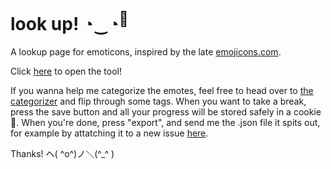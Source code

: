 # look up! ◔‿◔<sup>🌸</sup>

A lookup page for emoticons, inspired by the late [emojicons.com](https://web.archive.org/web/20230407030512/http://emojicons.com/home).

Click [here](https://sirs0ri.github.io/look-up) to open the tool!

If you wanna help me categorize the emotes, feel free to head over to [the categorizer](https://sirs0ri.github.io/look-up/categorize) and flip through some tags.
When you want to take a break, press the save button and all your progress will be stored safely in a cookie 🍪.
When you're done, press "export", and send me the .json file it spits out, for example by attatching it to a new issue [here](https://github.com/Sirs0ri/look-up/issues/new). 

Thanks! ヘ( ^o^)ノ＼(^_^ )
